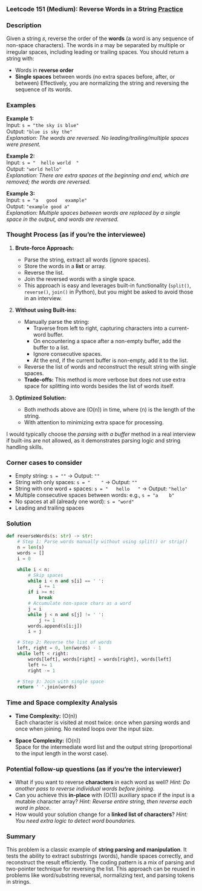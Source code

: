 ### Leetcode 151 (Medium): Reverse Words in a String [Practice](https://leetcode.com/problems/reverse-words-in-a-string)

### Description  
Given a string 𝑠, reverse the order of the **words** (a word is any sequence of non-space characters). The words in 𝑠 may be separated by multiple or irregular spaces, including leading or trailing spaces. You should return a string with:
- Words in **reverse order**
- **Single spaces** between words (no extra spaces before, after, or between)
Effectively, you are normalizing the string and reversing the sequence of its words.

### Examples  

**Example 1:**  
Input: `s = "the sky is blue"`  
Output: `"blue is sky the"`  
*Explanation: The words are reversed. No leading/trailing/multiple spaces were present.*

**Example 2:**  
Input: `s = "  hello world  "`  
Output: `"world hello"`  
*Explanation: There are extra spaces at the beginning and end, which are removed; the words are reversed.*

**Example 3:**  
Input: `s = "a   good   example"`  
Output: `"example good a"`  
*Explanation: Multiple spaces between words are replaced by a single space in the output, and words are reversed.*

### Thought Process (as if you’re the interviewee)  

1. **Brute-force Approach:**  
   - Parse the string, extract all words (ignore spaces).
   - Store the words in a **list** or array.
   - Reverse the list.
   - Join the reversed words with a single space.
   - This approach is easy and leverages built-in functionality (`split()`, `reverse()`, `join()` in Python), but you might be asked to avoid those in an interview.

2. **Without using Built-ins:**  
   - Manually parse the string:
     - Traverse from left to right, capturing characters into a current-word buffer.
     - On encountering a space after a non-empty buffer, add the buffer to a list.
     - Ignore consecutive spaces.
     - At the end, if the current buffer is non-empty, add it to the list.
   - Reverse the list of words and reconstruct the result string with single spaces.
   - **Trade-offs:** This method is more verbose but does not use extra space for splitting into words besides the list of words itself.

3. **Optimized Solution:**  
   - Both methods above are \(O(n)\) in time, where \(n\) is the length of the string.
   - With attention to minimizing extra space for processing.

I would typically choose the *parsing with a buffer* method in a real interview if built-ins are not allowed, as it demonstrates parsing logic and string handling skills.

### Corner cases to consider  
- Empty string: `s = ""` → Output: `""`
- String with only spaces: `s = "    "` → Output: `""`
- String with one word + spaces: `s = "   hello   "` → Output: `"hello"`
- Multiple consecutive spaces between words: e.g., `s = "a    b"`
- No spaces at all (already one word): `s = "word"`
- Leading and trailing spaces

### Solution

```python
def reverseWords(s: str) -> str:
    # Step 1: Parse words manually without using split() or strip()
    n = len(s)
    words = []
    i = 0

    while i < n:
        # Skip spaces
        while i < n and s[i] == ' ':
            i += 1
        if i >= n:
            break
        # Accumulate non-space chars as a word
        j = i
        while j < n and s[j] != ' ':
            j += 1
        words.append(s[i:j])
        i = j

    # Step 2: Reverse the list of words
    left, right = 0, len(words) - 1
    while left < right:
        words[left], words[right] = words[right], words[left]
        left += 1
        right -= 1

    # Step 3: Join with single space
    return ' '.join(words)
```

### Time and Space complexity Analysis  

- **Time Complexity:** \(O(n)\)  
  Each character is visited at most twice: once when parsing words and once when joining. No nested loops over the input size.

- **Space Complexity:** \(O(n)\)  
  Space for the intermediate word list and the output string (proportional to the input length in the worst case).

### Potential follow-up questions (as if you’re the interviewer)  

- What if you want to reverse **characters** in each word as well?
  *Hint: Do another pass to reverse individual words before joining.*
- Can you achieve this **in-place** with \(O(1)\) auxiliary space if the input is a mutable character array?
  *Hint: Reverse entire string, then reverse each word in place.*
- How would your solution change for a **linked list of characters**?
  *Hint: You need extra logic to detect word boundaries.*

### Summary
This problem is a classic example of **string parsing and manipulation**. It tests the ability to extract substrings (words), handle spaces correctly, and reconstruct the result efficiently. The coding pattern is a mix of parsing and two-pointer technique for reversing the list. This approach can be reused in problems like word/substring reversal, normalizing text, and parsing tokens in strings.